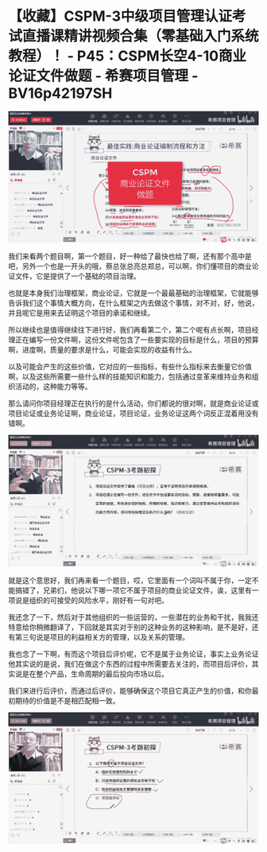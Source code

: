 # 【收藏】CSPM-3中级项目管理认证考试直播课精讲视频合集（零基础入门系统教程）！ - P45：CSPM长空4-10商业论证文件做题 - 希赛项目管理 - BV16p42197SH

![](img/24e04c141189fe02fa5802102e9adc76_0.png)

我们来看两个题目啊，第一个题目，好一种给了最快也给了啊，还有那个高中是吧，另外一个也是一开头的哦，蔡总张总亮总郑总，可以啊，你们懂项目的商业论证文件，它是提供了一个基础的项目治理。

也就是本身我们治理框架，商业论证，它就是一个最最基础的治理框架，它就能够告诉我们这个事情大概方向，在什么框架之内去做这个事情，对不对，好，他说，并且呢它是用来去证明这个项目的承诺和继续。

所以继续也是值得继续往下进行好，我们再看第二个，第二个呢有点长啊，项目经理正在编写一份文件啊，这份文件呢包含了一些要实现的目标是什么，项目的预算啊，进度啊，质量的要求是什么，可能会实现的收益有什么。

以及可能会产生的这些价值，它对应的一些指标，有些什么指标来去衡量它价值啊，以及这些所需要一些什么样的技能知识和能力，包括通过变革来维持业务和组织活动的，这种能力等等。

那么请问你项目经理正在执行的是什么活动，你们都说的很对啊，就是商业论证或项目论证或业务论证啊，商业论证，项目论证，业务论证这两个词反正混着用没有错啊。



![](img/24e04c141189fe02fa5802102e9adc76_2.png)

就是这个意思好，我们再来看一个题目，哎，它里面有一个词叫不属于你，一定不能搞错了，兄弟们，他说以下哪一项它不属于项目的商业论证文件，诶，这里有一项说是组织的可接受的风险水平，刚好有一句对吧。

我还念了一下，然后对于其他组织的一些运营的，一些潜在的业务和干扰，我我还特意给你稍微翻译了，下回就是其实对于别的这种业务的这种影响，是不是好，还有第三句说是项目的利益相关方的管理，以及关系的管理。

我也念了一下啊，有而这个项目后评价呢，它不是属于业务论证，事实上业务论证他其实说的是说，我们在做这个东西的过程中所需要去关注的，而项目后评价，其实说是在整个产品，生命周期的最后投向市场以后。

我们来进行后评价，而通过后评价，能够确保这个项目它真正产生的价值，和你最初期待的价值是不是相匹配相一致。



![](img/24e04c141189fe02fa5802102e9adc76_4.png)
